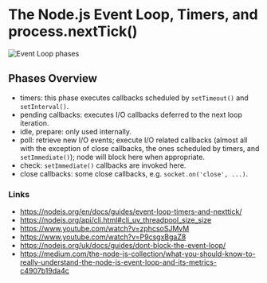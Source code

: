 # The Node.js Event Loop, Timers, and process.nextTick()

![Event Loop phases](https://image.prntscr.com/image/iYcHm0aWSSeFoLdgb-PGTA.png)

## Phases Overview
- timers: this phase executes callbacks scheduled by `setTimeout()` and `setInterval()`.
- pending callbacks: executes I/O callbacks deferred to the next loop iteration.
- idle, prepare: only used internally.
- poll: retrieve new I/O events; execute I/O related callbacks (almost all with the exception of close callbacks, the ones scheduled by timers, and `setImmediate()`); node will block here when appropriate.
- check: `setImmediate()` callbacks are invoked here.
- close callbacks: some close callbacks, e.g. `socket.on('close', ...)`.

### Links
- https://nodejs.org/en/docs/guides/event-loop-timers-and-nexttick/
- https://nodejs.org/api/cli.html#cli_uv_threadpool_size_size
- https://www.youtube.com/watch?v=zphcsoSJMvM
- https://www.youtube.com/watch?v=P9csgxBgaZ8
- https://nodejs.org/uk/docs/guides/dont-block-the-event-loop/
- https://medium.com/the-node-js-collection/what-you-should-know-to-really-understand-the-node-js-event-loop-and-its-metrics-c4907b19da4c
